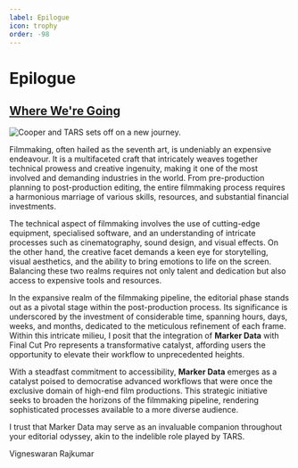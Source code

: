 ```yaml
---
label: Epilogue
icon: trophy
order: -98
---
```


# Epilogue

## <a href="https://www.youtube.com/watch?v=FwdvVuK7a88" target="_blank">Where We're Going</a>

![Cooper and TARS sets off on a new journey.](assets/interstellar_02.gif)

Filmmaking, often hailed as the seventh art, is undeniably an expensive endeavour. It is a multifaceted craft that intricately weaves together technical prowess and creative ingenuity, making it one of the most involved and demanding industries in the world. From pre-production planning to post-production editing, the entire filmmaking process requires a harmonious marriage of various skills, resources, and substantial financial investments.

The technical aspect of filmmaking involves the use of cutting-edge equipment, specialised software, and an understanding of intricate processes such as cinematography, sound design, and visual effects. On the other hand, the creative facet demands a keen eye for storytelling, visual aesthetics, and the ability to bring emotions to life on the screen. Balancing these two realms requires not only talent and dedication but also access to expensive tools and resources.

In the expansive realm of the filmmaking pipeline, the editorial phase stands out as a pivotal stage within the post-production process. Its significance is underscored by the investment of considerable time, spanning hours, days, weeks, and months, dedicated to the meticulous refinement of each frame. Within this intricate milieu, I posit that the integration of **Marker Data** with Final Cut Pro represents a transformative catalyst, affording users the opportunity to elevate their workflow to unprecedented heights.

With a steadfast commitment to accessibility, **Marker Data** emerges as a catalyst poised to democratise advanced workflows that were once the exclusive domain of high-end film productions. This strategic initiative seeks to broaden the horizons of the filmmaking pipeline, rendering sophisticated processes available to a more diverse audience.

I trust that Marker Data may serve as an invaluable companion throughout your editorial odyssey, akin to the indelible role played by TARS.

Vigneswaran Rajkumar



